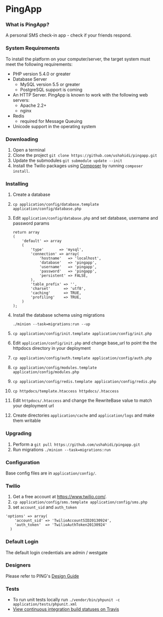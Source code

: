 PingApp
============

### What is PingApp?

A personal SMS check-in app - check if your friends respond.

### System Requirements

To install the platform on your computer/server, the target system must meet the following requirements:

* PHP version 5.4.0 or greater
* Database Server
    - MySQL version 5.5 or greater
    - PostgreSQL support is coming
* An HTTP Server. PingApp is known to work with the following web servers:
    - Apache 2.2+
    - nginx
* Redis
    - required for Message Queuing
* Unicode support in the operating system

### Downloading

1. Open a terminal
2. Clone the project ```git clone https://github.com/ushahidi/pingapp.git```
3. Update the submodules ```git submodule update --init```
4. Install the Twilio packages using [Composer](http://getcomposer.org) by running ```composer install```.


### Installing

1. Create a database
2. ```cp application/config/database.template application/config/database.php```


3. Edit ```application/config/database.php``` and set database, username and password params

	```
	return array
	(
		'default' => array
		(
			'type'       => 'mysql',
			'connection' => array(
				'hostname'   => 'localhost',
				'database'   => 'pingapp',
				'username'   => 'pingapp',
				'password'   => 'pingapp',
				'persistent' => FALSE,
			),
			'table_prefix' => '',
			'charset'      => 'utf8',
			'caching'      => TRUE,
			'profiling'    => TRUE,
		)
	);
	```

4. Install the database schema using migrations

	```./minion --task=migrations:run --up```

5. ```cp application/config/init.template application/config/init.php```
6. Edit ```application/config/init.php``` and change base_url to point the the httpdocs directory in your deployment
7. ```cp application/config/auth.template application/config/auth.php```
8. ```cp application/config/modules.template application/config/modules.php```
9. ```cp application/config/redis.template application/config/redis.php```
10. ```cp httpdocs/template.htaccess httpdocs/.htaccess```
11. Edit ```httpdocs/.htaccess``` and change the RewriteBase value to match your deployment url
12. Create directories ```application/cache``` and ```application/logs``` and make them writable

### Upgrading

1. Perform a ```git pull https://github.com/ushahidi/pingapp.git```
2. Run migrations ```./minion --task=migrations:run```

### Configuration

Base config files are in ```application/config/```.

### Twilio

1. Get a free account at https://www.twilio.com/.
2. ```cp application/config/sms.template application/config/sms.php```
3. set `account_sid` and `auth_token`

  ```
  'options' => array(
      'account_sid' => 'TwilioAccountSID20130924',
      'auth_token'  => 'TwilioAuthToken20130924'
    )
  ```


### Default Login

The default login credentials are admin / westgate


### Designers

Please refer to PING's [Design Guide](https://github.com/ushahidi/pingapp/blob/master/README-DESIGN-GUIDE.md)

### Tests

* To run unit tests locally run ```./vendor/bin/phpunit -c application/tests/phpunit.xml```
* [View continuous integration build statuses on Travis](https://travis-ci.org/ushahidi/pingapp)